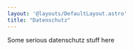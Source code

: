 ```yaml
---
layout: '@layouts/DefaultLayout.astro'
title: "Datenschutz"
---
```


Some serious datenschutz stuff here